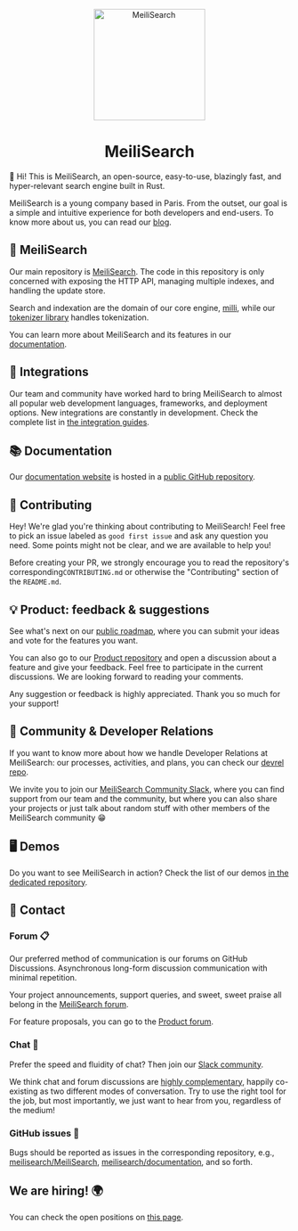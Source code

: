<p align="center">
  <img src="https://github.com/meilisearch/meilisearch/blob/main/assets/logo.svg" alt="MeiliSearch" width="200" height="200" />
</p>

<h1 align="center">MeiliSearch</h1>

👋  Hi! This is MeiliSearch, an open-source, easy-to-use, blazingly fast, and hyper-relevant search engine built in Rust.

MeiliSearch is a young company based in Paris. From the outset, our goal is a simple and intuitive experience for both developers and end-users. To know more about us, you can read our [blog](https://blog.meilisearch.com/).

## 🔎 MeiliSearch

Our main repository is [MeiliSearch](https://github.com/meilisearch/MeiliSearch). The code in this repository is only concerned with  exposing the HTTP API, managing multiple indexes, and handling the update store.

Search and indexation are the domain of our core engine, [milli](https://github.com/meilisearch/milli/), while our [tokenizer library](https://github.com/meilisearch/Tokenizer) handles tokenization.

You can learn more about MeiliSearch and its features in our [documentation](https://docs.meilisearch.com). 


## 🔗 Integrations 

Our team and community have worked hard to bring MeiliSearch to almost all popular web development languages, frameworks, and deployment options. New integrations are constantly in development. Check the complete list in [the integration guides](https://github.com/meilisearch/integration-guides).

## 📚 Documentation 

Our [documentation website](https://docs.meilisearch.com) is hosted in a [public GitHub repository](https://github.com/meilisearch/documentation).

## 🤝 Contributing 

Hey! We're glad you're thinking about contributing to MeiliSearch! Feel free to pick an issue labeled as `good first issue` and  ask any question you need. Some points might not be clear, and we are available to help you!

Before creating your PR, we strongly encourage you to read the repository's corresponding`CONTRIBUTING.md` or otherwise the "Contributing" section of the `README.md`.

## 💡 Product: feedback & suggestions 

See what's next on our [public roadmap](https://roadmap.meilisearch.com/), where you can submit your ideas and vote for the features you want. 

You can also go to our [Product repository](https://github.com/meilisearch/product) and open a discussion about a feature and give your feedback. Feel free to participate in the current discussions. We are looking forward to reading your comments.

Any suggestion or feedback is highly appreciated. Thank you so much for your support!


## 🥰 Community & Developer Relations 

If you want to know more about how we handle Developer Relations at MeiliSearch: our processes, activities, and plans, you can check our [devrel repo](https://github.com/meilisearch/devrel).

We invite you to join our [MeiliSearch Community Slack](https://slack.meilisearch.com/), where you can find support from our team and the community, but where you can also share your projects or just talk about random stuff with other members of the MeiliSearch community 😁

## 🖥 Demos 

Do you want to see MeiliSearch in action? Check the list of our demos [in the dedicated repository](https://github.com/meilisearch/demos). 


## 💌 Contact


### Forum 📋

Our preferred method of communication is our forums on GitHub Discussions. Asynchronous long-form discussion communication with minimal repetition.

Your project announcements, support queries, and sweet, sweet praise all belong in the [MeiliSearch forum]((https://github.com/meilisearch/MeiliSearch/discussions)).


For feature proposals, you can go to the [Product forum](https://github.com/meilisearch/product/discussions).

### Chat 💬

Prefer the speed and fluidity of chat? Then join our [Slack community](https://slack.meilisearch.com/).

We think chat and forum discussions are [highly complementary](https://blog.discourse.org/2018/04/effectively-using-discourse-together-with-group-chat/), happily co-existing as two different modes of conversation. Try to use the right tool for the job, but most importantly, we just want to hear from you, regardless of the medium!

### GitHub issues 🔩

Bugs should be reported as issues in the corresponding repository, e.g., [meilisearch/MeiliSearch](https://github.com/meilisearch/MeiliSearch/issues), [meilisearch/documentation](https://github.com/meilisearch/documentation/issues), and so forth.


## We are hiring! 🌍

You can check the open positions on [this page](https://jobs.lever.co/meili).
